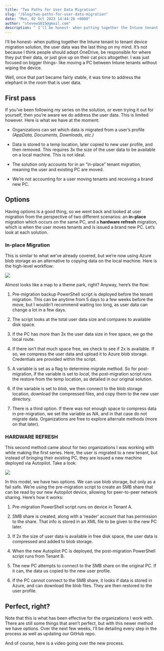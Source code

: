 ```yaml
---
title: "Two Paths for User Data Migration"
slug: "/blog/two-paths-for-user-data-migration"
date: "Mon, 02 Oct 2023 14:44:26 +0000"
author: "stevew1015@gmail.com"
description: " I’ll be honest- when putting together the Intune tenant to tenant device migration solution, the user data was the last thing on my mind. It’s not because I think people should adopt OneDrive, be responsible for where they put their data, or just give up on their"
---
```


I’ll be honest- when putting together the Intune tenant to tenant device migration solution, the user data was the last thing on my mind. It’s not because I think people should adopt OneDrive, be responsible for where they put their data, or just give up on their cat pics altogether. I was just focused on bigger things- like moving a PC between Intune tenants without wiping the device.

Well, once that part became fairly stable, it was time to address the elephant in the room that is user data.

First pass
----------

If you’ve been following my series on the solution, or even trying it out for yourself, then you’re aware we do address the user data. This is limited however. Here is what we have at the moment:

-   Organizations can set which data is migrated from a user’s profile _(AppData, Documents, Downloads, etc.)_
    
-   Data is stored to a temp location, later copied to new user profile, and then removed. This requires 3x the size of the user data to be available on a local machine. This is not ideal.
    
-   The solution only accounts for in an “in-place” tenant migration, meaning the user and existing PC are moved.
    
-   We’re not accounting for a user moving tenants and receiving a brand new PC.
    

Options
-------

Having options is a good thing, so we went back and looked at user migration from the perspective of two different scenarios: an **in-place** migration which occurs on the same PC, and a **hardware refresh** migration, which is when the user moves tenants and is issued a brand new PC. Let’s look at each solution.

### In-place Migration

This is similar to what we’ve already covered, but we’re now using Azure blob storage as an alternative to copying data on the local machine. Here is the high-level workflow:

![](https://images.squarespace-cdn.com/content/v1/5dd365a31aa1fd743bc30b8e/58bf1b53-fca5-4d59-8b19-c1434b9b5865/Screenshot+2023-10-02+at+8.40.16+AM.png)

Almost looks like a map to a theme park, right? Anyway, here’s the flow:

1.  Pre-migration backup PowerShell script is deployed before the tenant migration. This can be anytime from 5 days to a few weeks before the move, but I wouldn’t recommend waiting too long, as user data can change a lot in a few days.
    
2.  The script looks at the total user data size and compares to available disk space.
    
3.  If the PC has more than 3x the user data size in free space, we go the local route.
    
4.  If there isn’t that much space free, we check to see if 2x is available. If so, we compress the user data and upload it to Azure blob storage. Credentials are provided within the script.
    
5.  A variable is set as a flag to determine migrate method. So for post-migration, if the variable is set to _local_, the post-migration script runs the restore from the temp location, as detailed in our original solution.
    
6.  If the variable is set to _blob_, we then connect to the blob storage location, download the compressed files, and copy them to the new user directory.
    
7.  There is a third option. If there was not enough space to compress data in pre-migration, we set the variable as _NA_, and in that case do not migrate data. Organizations are free to explore alternate methods (more on that later).
    

### HARDWARE REFRESH

This second method came about for two organizations I was working with while making the first series. Here, the user is migrated to a new tenant, but instead of bringing their existing PC, they are issued a new machine deployed via Autopilot. Take a look:

![](https://images.squarespace-cdn.com/content/v1/5dd365a31aa1fd743bc30b8e/4943f015-6223-456a-8df0-d82859d236ce/Screenshot+2023-10-02+at+9.52.08+AM.png)

In this model, we have two options. We can use blob storage, but only as a fail safe. We’re using the pre-migration script to create an SMB share that can be read by our new Autopilot device, allowing for peer-to-peer network sharing. Here’s how it works:

1.  Pre-migration PowerShell script runs on device in Tenant A.
    
2.  SMB share is created, along with a ‘reader’ account that has permission to the share. That info is stored in an XML file to be given to the new PC later.
    
3.  If 2x the size of user data is available in free disk space, the user data is compressed and added to blob storage.
    
4.  When the new Autopilot PC is deployed, the post-migration PowerShell script runs from Tenant B.
    
5.  The new PC attempts to connect to the SMB share on the original PC. If it can, the data us copied to the new user profile.
    
6.  If the PC cannot connect to the SMB share, it looks if data is stored in Azure, and can download the blob files. They are then restored to the user profile.
    

Perfect, right?
---------------

Note that this is what has been effective for the organizations I work with. There are still some things that aren’t perfect, but with this newer method we have options. Over the next few weeks, I’ll be detailing every step in the process as well as updating our GitHub repo.

And of course, here is a video going over the new process.